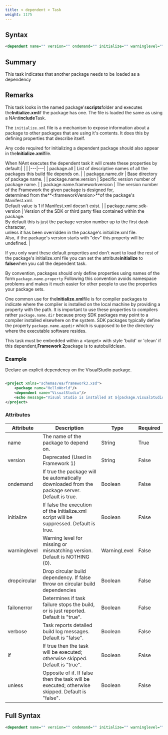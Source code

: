 ```yaml
---
title: < dependent > Task
weight: 1175
---
```

## Syntax
```xml
<dependent name="" version="" ondemand="" initialize="" warninglevel="" dropcircular="" failonerror="" verbose="" if="" unless="" />
```
## Summary ##
This task indicates that another package needs to be loaded as a dependency

## Remarks ##
This task looks in the named package&#39;s**scripts**folder
and executes the**Initialize.xml**if the package has one.
The file is loaded the same as using a NAnt**include**Task.

The `initialize.xml` file is a mechanism to expose information
about a package to other packages that are using it&#39;s contents.
It does this by defining properties that describe itself.

Any code required for initializing a dependent package should also appear in the**Initialize.xml**file.

When NAnt executes the dependent task it will create these properties by default:|   |   |
|---|---|
| package.all | List of descriptive names of all the packages this build file depends on. | 
| package.name.dir | Base directory of package name. | 
| package.name.version | Specific version number of package name. | 
| package.name.frameworkversion | The version number of the Framework the given package is designed for,<br>determined from the**&lt;frameworkVersion&gt;**of the package&#39;s Manifest.xml.<br>Default value is 1 if Manifest.xml doesn&#39;t exist. | 
| package.name.sdk-version | Version of the SDK or third party files contained within the package.<br>By default this is just the package version number up to the first dash character,<br>unless it has been overridden in the package&#39;s initialize.xml file.<br>Also, if the package&#39;s version starts with &quot;dev&quot; this property will be undefined. | 



If you only want these default properties and don&#39;t want to load the rest of the package&#39;s initialize.xml file
you can set the attribute**initialize** to **false**when you call the dependent task.

By convention, packages should only define properties using
names of the form `package.name.property` Following this convention avoids namespace problems and makes
it much easier for other people to use the properties your package sets.

One common use for the**Initialize.xml**file is for compiler packages to indicate where
the compiler is installed on the local machine by providing a property with the path.
It is important to use these properties to compilers rather `package.name.dir` because proxy SDK packages may point to a compiler installed elsewhere on the system.
SDK packages typically define the property `package.name.appdir` which is supposed to be the directory where the executable software resides.

This task must be embedded within a &lt;target&gt; with style &#39;build&#39;
or &#39;clean&#39; if this dependent,**Framework 2**package is to autobuildclean.



### Example ###
Declare an explicit dependency on the VisualStudio package.


```xml

<project xmlns="schemas/ea/framework3.xsd">
    <package name="HelloWorld"/>
    <dependent name="VisualStudio"/>
    <echo message="Visual Studio is installed at ${package.VisualStudio.appdir}"/>
</project>
```



### Attributes
| Attribute | Description | Type | Required |
| --------- | ----------- | ---- | -------- |
| name | The name of the package to depend on. | String | True |
| version | Deprecated (Used in Framework 1) | String | False |
| ondemand | If true the package will be automatically downloaded from the package server. Default is true. | Boolean | False |
| initialize | If false the execution of the Initialize.xml script will be suppressed. Default is true. | Boolean | False |
| warninglevel | Warning level for missing or mismatching version. Default is NOTHING (0). | WarningLevel | False |
| dropcircular | Drop circular build dependency. If false throw on circular build dependencies | Boolean | False |
| failonerror | Determines if task failure stops the build, or is just reported. Default is &quot;true&quot;. | Boolean | False |
| verbose | Task reports detailed build log messages.  Default is &quot;false&quot;. | Boolean | False |
| if | If true then the task will be executed; otherwise skipped. Default is &quot;true&quot;. | Boolean | False |
| unless | Opposite of if.  If false then the task will be executed; otherwise skipped. Default is &quot;false&quot;. | Boolean | False |

## Full Syntax
```xml
<dependent name="" version="" ondemand="" initialize="" warninglevel="" dropcircular="" failonerror="" verbose="" if="" unless="" />
```
